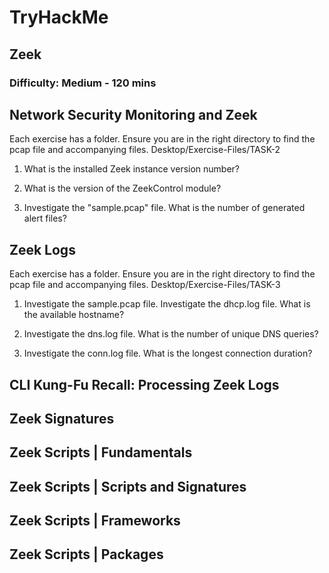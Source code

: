 # **TryHackMe**

## **Zeek**

### Difficulty: Medium - 120 mins

## **Network Security Monitoring and Zeek**
Each exercise has a folder. Ensure you are in the right directory to find the pcap file and accompanying files. Desktop/Exercise-Files/TASK-2

1. What is the installed Zeek instance version number?

2. What is the version of the ZeekControl module?

3. Investigate the "sample.pcap" file. What is the number of generated alert files?

## **Zeek Logs**
Each exercise has a folder. Ensure you are in the right directory to find the pcap file and accompanying files. Desktop/Exercise-Files/TASK-3

1. Investigate the sample.pcap file. Investigate the dhcp.log file. What is the available hostname?

2. Investigate the dns.log file. What is the number of unique DNS queries?

3. Investigate the conn.log file. What is the longest connection duration?

## **CLI Kung-Fu Recall: Processing Zeek Logs**
## **Zeek Signatures**
## **Zeek Scripts | Fundamentals**
## **Zeek Scripts | Scripts and Signatures**
## **Zeek Scripts | Frameworks**
## **Zeek Scripts | Packages**